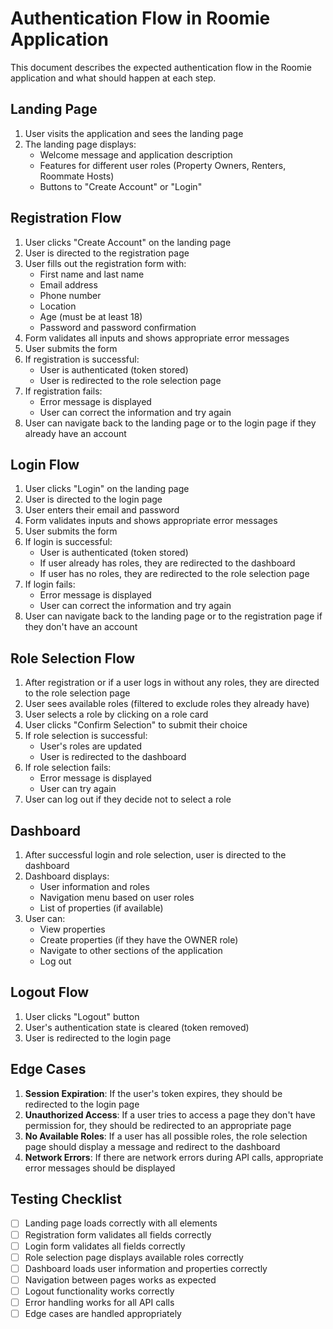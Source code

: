 # Authentication Flow in Roomie Application

This document describes the expected authentication flow in the Roomie application and what should happen at each step.

## Landing Page

1. User visits the application and sees the landing page
2. The landing page displays:
   - Welcome message and application description
   - Features for different user roles (Property Owners, Renters, Roommate Hosts)
   - Buttons to "Create Account" or "Login"

## Registration Flow

1. User clicks "Create Account" on the landing page
2. User is directed to the registration page
3. User fills out the registration form with:
   - First name and last name
   - Email address
   - Phone number
   - Location
   - Age (must be at least 18)
   - Password and password confirmation
4. Form validates all inputs and shows appropriate error messages
5. User submits the form
6. If registration is successful:
   - User is authenticated (token stored)
   - User is redirected to the role selection page
7. If registration fails:
   - Error message is displayed
   - User can correct the information and try again
8. User can navigate back to the landing page or to the login page if they already have an account

## Login Flow

1. User clicks "Login" on the landing page
2. User is directed to the login page
3. User enters their email and password
4. Form validates inputs and shows appropriate error messages
5. User submits the form
6. If login is successful:
   - User is authenticated (token stored)
   - If user already has roles, they are redirected to the dashboard
   - If user has no roles, they are redirected to the role selection page
7. If login fails:
   - Error message is displayed
   - User can correct the information and try again
8. User can navigate back to the landing page or to the registration page if they don't have an account

## Role Selection Flow

1. After registration or if a user logs in without any roles, they are directed to the role selection page
2. User sees available roles (filtered to exclude roles they already have)
3. User selects a role by clicking on a role card
4. User clicks "Confirm Selection" to submit their choice
5. If role selection is successful:
   - User's roles are updated
   - User is redirected to the dashboard
6. If role selection fails:
   - Error message is displayed
   - User can try again
7. User can log out if they decide not to select a role

## Dashboard

1. After successful login and role selection, user is directed to the dashboard
2. Dashboard displays:
   - User information and roles
   - Navigation menu based on user roles
   - List of properties (if available)
3. User can:
   - View properties
   - Create properties (if they have the OWNER role)
   - Navigate to other sections of the application
   - Log out

## Logout Flow

1. User clicks "Logout" button
2. User's authentication state is cleared (token removed)
3. User is redirected to the login page

## Edge Cases

1. **Session Expiration**: If the user's token expires, they should be redirected to the login page
2. **Unauthorized Access**: If a user tries to access a page they don't have permission for, they should be redirected to an appropriate page
3. **No Available Roles**: If a user has all possible roles, the role selection page should display a message and redirect to the dashboard
4. **Network Errors**: If there are network errors during API calls, appropriate error messages should be displayed

## Testing Checklist

- [ ] Landing page loads correctly with all elements
- [ ] Registration form validates all fields correctly
- [ ] Login form validates all fields correctly
- [ ] Role selection page displays available roles correctly
- [ ] Dashboard loads user information and properties correctly
- [ ] Navigation between pages works as expected
- [ ] Logout functionality works correctly
- [ ] Error handling works for all API calls
- [ ] Edge cases are handled appropriately

